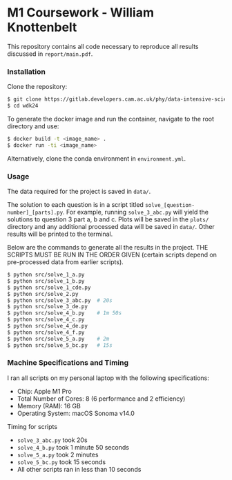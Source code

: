 # M1 Coursework - William Knottenbelt

This repository contains all code necessary to reproduce all results discussed in `report/main.pdf`.

### Installation

Clone the repository:

```bash
$ git clone https://gitlab.developers.cam.ac.uk/phy/data-intensive-science-mphil/m1_assessment/wdk24.git
$ cd wdk24
```

To generate the docker image and run the container, navigate to the root directory and use:

```bash
$ docker build -t <image_name> .
$ docker run -ti <image_name>
```

Alternatively, clone the conda environment in `environment.yml`.

### Usage

The data required for the project is saved in `data/`.

The solution to each question is in a script titled `solve_[question-number]_[parts].py`. For example, running `solve_3_abc.py` will yield the solutions to question 3 part a, b and c. Plots will be saved in the `plots/` directory and any additional processed data will be saved in `data/`. Other results will be printed to the terminal.

Below are the commands to generate all the results in the project. THE SCRIPTS MUST BE RUN IN THE ORDER GIVEN (certain scripts depend on pre-processed data from earlier scripts).

```bash
$ python src/solve_1_a.py    
$ python src/solve_1_b.py    
$ python src/solve_1_cde.py     
$ python src/solve_2.py      
$ python src/solve_3_abc.py  # 20s   
$ python src/solve_3_de.py    
$ python src/solve_4_b.py    # 1m 50s   
$ python src/solve_4_c.py   
$ python src/solve_4_de.py  
$ python src/solve_4_f.py   
$ python src/solve_5_a.py    # 2m  
$ python src/solve_5_bc.py   # 15s   
```

### Machine Specifications and Timing

I ran all scripts on my personal laptop with the following specifications:
- Chip:	Apple M1 Pro
- Total Number of Cores: 8 (6 performance and 2 efficiency)
- Memory (RAM): 16 GB
- Operating System: macOS Sonoma v14.0

Timing for scripts
- `solve_3_abc.py` took 20s
- `solve_4_b.py` took 1 minute 50 seconds
- `solve_5_a.py` took 2 minutes
- `solve_5_bc.py` took 15 seconds
- All other scripts ran in less than 10 seconds
